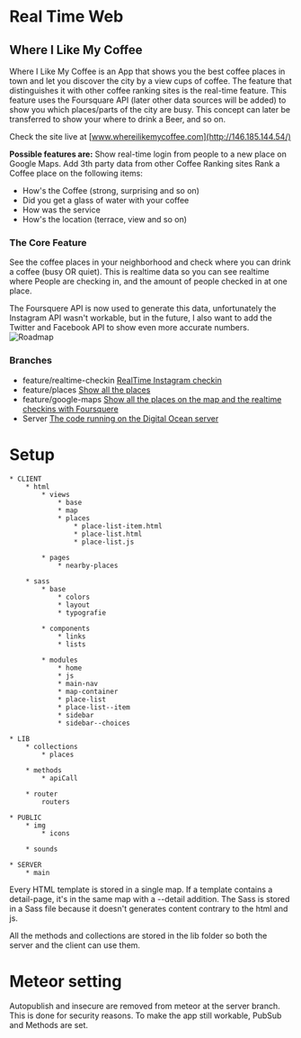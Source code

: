 # Real Time Web
## Where I Like My Coffee
Where I Like My Coffee is an App that shows you the best coffee places in town and let you discover the city by a view cups of coffee. The feature that distinguishes it with other coffee ranking sites is the real-time feature. This feature uses the Foursquare API (later other data sources will be added) to show you which places/parts of the city are busy.
This concept can later be transferred to show your where to drink a Beer, and so on.

Check the site live at [www.whereilikemycoffee.com](http://146.185.144.54/)

**Possible features are:**
Show real-time login from people to a new place on Google Maps.
Add 3th party data from other Coffee Ranking sites
Rank a Coffee place on the following items:

* How's the Coffee (strong, surprising and so on)
* Did you get a glass of water with your coffee
* How was the service
* How's the location (terrace, view and so on)

### The Core Feature
See the coffee places in your neighborhood and check where you can drink a coffee (busy OR quiet). This is realtime data so you can see realtime where People are checking in, and the amount of people checked in at one place.

The Foursquere API is now used to generate this data, unfortunately the Instagram API wasn't workable, but in the future, I also want to add the Twitter and Facebook API to show even more accurate numbers.
![Roadmap](https://github.com/MartijnNieuwenhuizen/Real_Time_Web/blob/feature/places/readme_images/roadmap.jpg "Roadmap")

### Branches
* feature/realtime-checkin [RealTime Instagram checkin](https://github.com/MartijnNieuwenhuizen/Real_Time_Web/tree/feature/realtime-checkin)
* feature/places [Show all the places](https://github.com/MartijnNieuwenhuizen/Real_Time_Web/tree/feature/places)
* feature/google-maps [Show all the places on the map and the realtime checkins with Foursquere](https://github.com/MartijnNieuwenhuizen/Real_Time_Web/tree/feature/google-maps)
* Server [The code running on the Digital Ocean server](https://github.com/MartijnNieuwenhuizen/Real_Time_Web/tree/feature/places)



# Setup
	* CLIENT
		* html
			* views
				* base
				* map 
				* places
					* place-list-item.html
					* place-list.html
					* place-list.js
					
			* pages
				* nearby-places
		
		* sass
			* base
				* colors
				* layout
				* typografie

			* components
				* links
				* lists

			* modules
				* home
				* js
				* main-nav
				* map-container
				* place-list
				* place-list--item
				* sidebar
				* sidebar--choices

	* LIB
		* collections
			* places

		* methods
			* apiCall

		* router
			routers

	* PUBLIC
		* img
			* icons

		* sounds

	* SERVER
		* main


Every HTML template is stored in a single map. If a template contains a detail-page, it's in the same map with a  --detail addition. The Sass is stored in a Sass file because it doesn't generates content contrary to the html and js.

All the methods and collections are stored in the lib folder so both the server and the client can use them.

# Meteor setting
Autopublish and insecure are removed from meteor at the server branch. This is done for security reasons. To make the app still workable, PubSub and Methods are set.